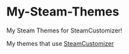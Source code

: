 # My-Steam-Themes
My Steam Themes for SteamCustomizer!

My themes that use [SteamCustomizer](https://steamcustomizer.com/)
